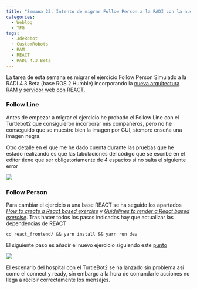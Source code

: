 ```yaml
---
title: "Semana 23. Intento de migrar Follow Person a la RADI con la nueva arquitectura RAM"
categories:
  - Weblog
  - TFG
tags:
  - JdeRobot
  - CustomRobots
  - RAM
  - REACT
  - RADI 4.3 Beta
---
```


La tarea de esta semana es migrar el ejercicio Follow Person Simulado a la RADI 4.3 Beta (base ROS 2 Humble) incorporando la [nueva arquitectura RAM](https://github.com/TheRoboticsClub/2023-upe-blanca-soria/tree/main/jammy_docker) y [servidor web con REACT](https://github.com/JdeRobot/CustomRobots/tree/humble-devel/tmp/webserver).

### Follow Line
Antes de empezar a migrar el ejercicio he probado el Follow Line con el Turtlebot2 que consiguieron incorporar mis compañeros, pero no he conseguido que se muestre bien la imagen por GUI, siempre enseña una imagen negra. 

Otro detalle en el que me he dado cuenta durante las pruebas que he estado realizando es que las tabulaciones del código que se escribe en el editor tiene que ser obligatoriamente de 4 espacios si no salta el siguiente error

![](/2022-tfg-lucia-chen/images/blog23/error.png)


### Follow Person

Para cambiar el ejercicio a una base REACT se ha seguido los apartados [*How to create a React based exercise*](https://github.com/JdeRobot/RoboticsAcademy/blob/master/docs/InstructionsForDevelopers.md#how-to-create-a-react-based-exercise) y [*Guidelines to render a React based exercise*](https://github.com/JdeRobot/RoboticsAcademy/blob/master/docs/InstructionsForDevelopers.md#guidelines-to-render-a-react-based-exercise). Tras hacer todos los pasos indicados hay que actualizar las dependencias de REACT 
~~~
cd react_frontend/ && yarn install && yarn run dev
~~~

El siguiente paso es añadir el nuevo ejercicio siguiendo este [punto](https://github.com/JdeRobot/RoboticsAcademy/blob/master/docs/InstructionsForDevelopers.md#how-to-add-a-new-exercise)

![](/2022-tfg-lucia-chen/images/blog23/nuevoejercicio.png)

El escenario del hospital con el TurtleBot2 se ha lanzado sin problema así como el connect y ready, sin embargo a la hora de comandarle acciones no llega a recibir correctamente los mensajes.
